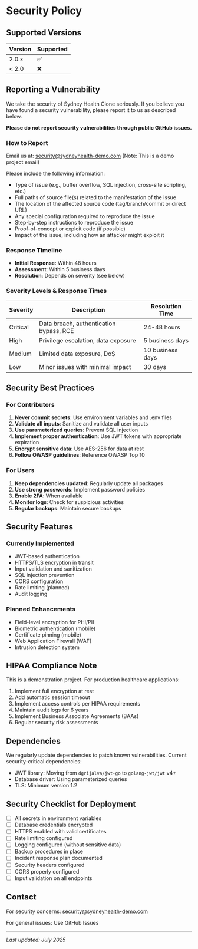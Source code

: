 # Security Policy

## Supported Versions

| Version | Supported          |
| ------- | ------------------ |
| 2.0.x   | :white_check_mark: |
| < 2.0   | :x:                |

## Reporting a Vulnerability

We take the security of Sydney Health Clone seriously. If you believe you have found a security vulnerability, please report it to us as described below.

**Please do not report security vulnerabilities through public GitHub issues.**

### How to Report

Email us at: security@sydneyhealth-demo.com (Note: This is a demo project email)

Please include the following information:
- Type of issue (e.g., buffer overflow, SQL injection, cross-site scripting, etc.)
- Full paths of source file(s) related to the manifestation of the issue
- The location of the affected source code (tag/branch/commit or direct URL)
- Any special configuration required to reproduce the issue
- Step-by-step instructions to reproduce the issue
- Proof-of-concept or exploit code (if possible)
- Impact of the issue, including how an attacker might exploit it

### Response Timeline

- **Initial Response**: Within 48 hours
- **Assessment**: Within 5 business days
- **Resolution**: Depends on severity (see below)

### Severity Levels & Response Times

| Severity | Description | Resolution Time |
|----------|-------------|-----------------|
| Critical | Data breach, authentication bypass, RCE | 24-48 hours |
| High | Privilege escalation, data exposure | 5 business days |
| Medium | Limited data exposure, DoS | 10 business days |
| Low | Minor issues with minimal impact | 30 days |

## Security Best Practices

### For Contributors

1. **Never commit secrets**: Use environment variables and .env files
2. **Validate all inputs**: Sanitize and validate all user inputs
3. **Use parameterized queries**: Prevent SQL injection
4. **Implement proper authentication**: Use JWT tokens with appropriate expiration
5. **Encrypt sensitive data**: Use AES-256 for data at rest
6. **Follow OWASP guidelines**: Reference OWASP Top 10

### For Users

1. **Keep dependencies updated**: Regularly update all packages
2. **Use strong passwords**: Implement password policies
3. **Enable 2FA**: When available
4. **Monitor logs**: Check for suspicious activities
5. **Regular backups**: Maintain secure backups

## Security Features

### Currently Implemented

- JWT-based authentication
- HTTPS/TLS encryption in transit
- Input validation and sanitization
- SQL injection prevention
- CORS configuration
- Rate limiting (planned)
- Audit logging

### Planned Enhancements

- Field-level encryption for PHI/PII
- Biometric authentication (mobile)
- Certificate pinning (mobile)
- Web Application Firewall (WAF)
- Intrusion detection system

## HIPAA Compliance Note

This is a demonstration project. For production healthcare applications:

1. Implement full encryption at rest
2. Add automatic session timeout
3. Implement access controls per HIPAA requirements
4. Maintain audit logs for 6 years
5. Implement Business Associate Agreements (BAAs)
6. Regular security risk assessments

## Dependencies

We regularly update dependencies to patch known vulnerabilities. Current security-critical dependencies:

- JWT library: Moving from `dgrijalva/jwt-go` to `golang-jwt/jwt` v4+
- Database driver: Using parameterized queries
- TLS: Minimum version 1.2

## Security Checklist for Deployment

- [ ] All secrets in environment variables
- [ ] Database credentials encrypted
- [ ] HTTPS enabled with valid certificates
- [ ] Rate limiting configured
- [ ] Logging configured (without sensitive data)
- [ ] Backup procedures in place
- [ ] Incident response plan documented
- [ ] Security headers configured
- [ ] CORS properly configured
- [ ] Input validation on all endpoints

## Contact

For security concerns: security@sydneyhealth-demo.com

For general issues: Use GitHub Issues

---

*Last updated: July 2025*